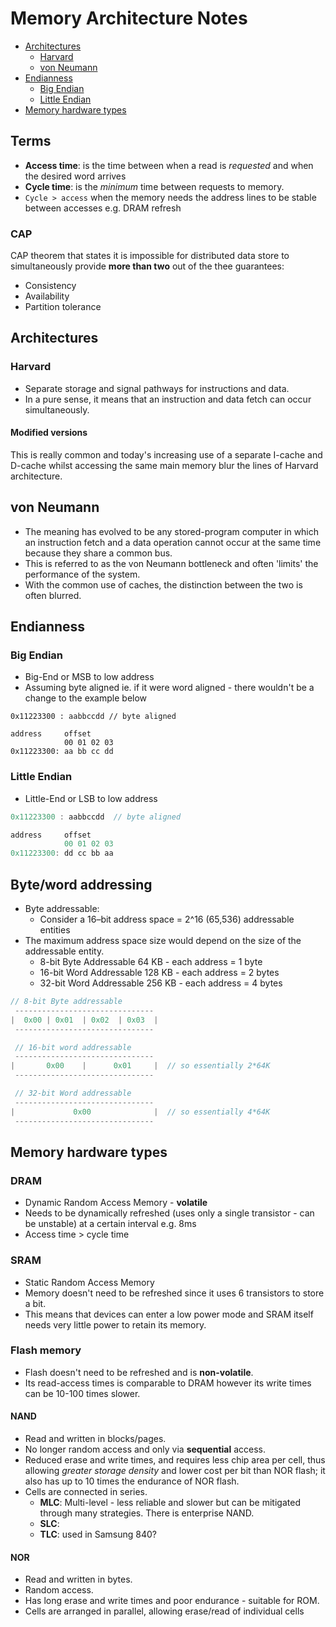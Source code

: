 # Memory Architecture Notes

* [Architectures](#architectures)
  * [Harvard](#harvard)
  * [von Neumann](#von-neumann)
* [Endianness](#endianness)
  * [Big Endian](#big-endian)
  * [Little Endian](#little-endian)
* [Memory hardware types](#memory-hardware-types)

## Terms

* **Access time**: is the time between when a read is *requested* and when the desired word arrives
* **Cycle time**: is the *minimum* time between requests to memory.
* `Cycle > access` when the memory needs the address lines to be stable between accesses e.g. DRAM refresh

### CAP

CAP theorem that states it is impossible for distributed data store to simultaneously provide **more than two** out of the thee guarantees:

* Consistency
* Availability
* Partition tolerance

## Architectures

### Harvard

* Separate storage and signal pathways for instructions and data.
* In a pure sense, it means that an instruction and data fetch can occur simultaneously.

#### Modified versions

This is really common and today's increasing use of a separate I-cache and D-cache whilst accessing the same main memory blur the lines of Harvard architecture.

## von Neumann

* The meaning has evolved to be any stored-program computer in which an instruction fetch and a data operation cannot occur at the same time because they share a common bus.
* This is referred to as the von Neumann bottleneck and often 'limits' the performance of the system.
* With the common use of caches, the distinction between the two is often blurred.

## Endianness

### Big Endian

* Big-End or MSB to low address
* Assuming byte aligned ie. if it were word aligned - there wouldn't be a change to the example below

```text
0x11223300 : aabbccdd // byte aligned

address     offset
            00 01 02 03
0x11223300: aa bb cc dd
```

### Little Endian

* Little-End or LSB to low address

```c
0x11223300 : aabbccdd  // byte aligned

address     offset
            00 01 02 03
0x11223300: dd cc bb aa
```

## Byte/word addressing

* Byte addressable:
  * Consider a 16–bit address space = 2^16 (65,536) addressable entities
* The maximum address space size would depend on the size of the addressable entity.
  * 8-bit Byte Addressable   64 KB  - each address = 1 byte
  * 16-bit Word Addressable  128 KB - each address = 2 bytes
  * 32-bit Word Addressable  256 KB - each address = 4 bytes

```c
// 8-bit Byte addressable
 -------------------------------
|  0x00 | 0x01  | 0x02  | 0x03  |
 -------------------------------

 // 16-bit word addressable
 -------------------------------
|       0x00    |      0x01     |  // so essentially 2*64K
 -------------------------------

 // 32-bit Word addressable
 -------------------------------
|             0x00              |  // so essentially 4*64K
 -------------------------------
```

## Memory hardware types

### DRAM

* Dynamic Random Access Memory - **volatile**
* Needs to be dynamically refreshed (uses only a single transistor - can be unstable) at a certain interval e.g. 8ms
* Access time > cycle time

### SRAM

* Static Random Access Memory
* Memory doesn't need to be refreshed since it uses 6 transistors to store a bit.
* This means that devices can enter a low power mode and SRAM itself needs very little power to retain its memory.

### Flash memory

* Flash doesn't need to be refreshed and is **non-volatile**.
* Its read-access times is comparable to DRAM however its write times can be 10-100 times slower.

#### NAND

* Read and written in blocks/pages.
* No longer random access and only via **sequential** access.
* Reduced erase and write times, and requires less chip area per cell, thus allowing *greater storage density* and lower cost per bit than NOR flash; it also has up to 10 times the endurance of NOR flash.
* Cells are connected in series.
  * **MLC**: Multi-level - less reliable and slower but can be mitigated through many strategies. There is enterprise NAND.
  * **SLC**:
  * **TLC**: used in Samsung 840?

#### NOR

* Read and written in bytes.
* Random access.
* Has long erase and write times and poor endurance - suitable for ROM.
* Cells are arranged in parallel, allowing erase/read of individual cells
